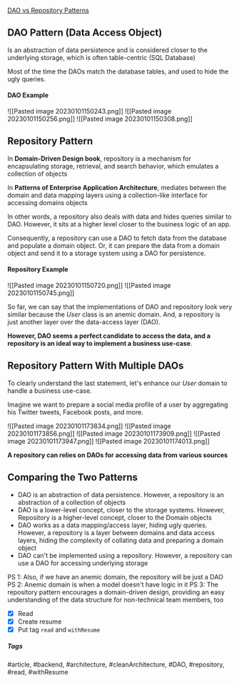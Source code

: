 [DAO vs Repository Patterns](https://www.baeldung.com/java-dao-vs-repository)

## DAO Pattern (Data Access Object)

Is an abstraction of data persistence and is considered closer to the underlying storage, which is often table-centric (SQL Database)

Most of the time the DAOs match the database tables, and used to hide the ugly queries.

#### DAO Example

![[Pasted image 20230101150243.png]]
![[Pasted image 20230101150256.png]]
![[Pasted image 20230101150308.png]]

## Repository Pattern

In **Domain-Driven Design book**, repository is a mechanism for encapsulating storage, retrieval, and search behavior, which emulates a collection of objects

In **Patterns of Enterprise Application Architecture**, mediates between the domain and data mapping layers using a collection-like interface for accessing domains objects

In other words, a repository also deals with data and hides queries similar to DAO. However, it sits at a higher level closer to the business logic of an app.

Consequently, a repository can use a DAO to fetch data from the database and populate a domain object. Or, it can prepare the data from a domain object and send it to a storage system using a DAO for persistence.


#### Repository Example

![[Pasted image 20230101150720.png]]
![[Pasted image 20230101150745.png]]

So far, we can say that the implementations of DAO and repository look very similar because the _User_ class is an anemic domain. And, a repository is just another layer over the data-access layer (DAO).

**However, DAO seems a perfect candidate to access the data, and a repository is an ideal way to implement a business use-case**.

## Repository Pattern With Multiple DAOs

To clearly understand the last statement, let's enhance our _User_ domain to handle a business use-case.

Imagine we want to prepare a social media profile of a user by aggregating his Twitter tweets, Facebook posts, and more.

![[Pasted image 20230101173834.png]]
![[Pasted image 20230101173856.png]]
![[Pasted image 20230101173909.png]]
![[Pasted image 20230101173947.png]]
![[Pasted image 20230101174013.png]]

**A repository can relies on DAOs for accessing data from various sources**

## Comparing the Two Patterns

-  DAO is an abstraction of data persistence. However, a repository is an abstraction of a collection of objects
- DAO is a lower-level concept, closer to the storage systems. However, Repository is a higher-level concept, closer to the Domain objects
- DAO works as a data mapping/access layer, hiding ugly queries. However, a repository is a layer between domains and data access layers, hiding the complexity of collating data and preparing a domain object
- DAO can't be implemented using a repository. However, a repository can use a DAO for accessing underlying storage

PS 1: Also, if we have an anemic domain, the repository will be just a DAO
PS 2: Anemic domain is when a model doesn't have logic in it
PS 3: The repository pattern encourages a domain-driven design, providing an easy understanding of the data structure for non-technical team members, too


- [x] Read
- [x] Create resume
- [x] Put tag `read` and `withResume`

##### Tags
#article, #backend, #architecture, #cleanArchitecture, #DAO, #repository, #read, #withResume 
